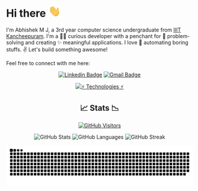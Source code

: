 # Hi there <img src="wave.gif" width=33>

I'm Abhishek M J, a 3rd year computer science undergraduate from [IIIT Kancheepuram](https://www.iiitdm.ac.in/). I'm a 👨‍💻 curious developer with a penchant for 🚀 problem-solving and creating ✨ meaningful applications. I love 🤖 automating boring stuffs. ✌ Let's build something awesome!

Feel free to connect with me here:
<div align="center">

[![Linkedin Badge](https://img.shields.io/badge/linkedin-181825?style=for-the-badge&logo=linkedin&logoColor=0A66C2&link=https://www.linkedin.com/in/abhishek-m-j-607964225/)](https://www.linkedin.com/in/abhishek-m-j-607964225/)
[![Gmail Badge](https://img.shields.io/badge/gmail-181825?style=for-the-badge&logo=gmail&logoColor=EA4335&link=mailto:abhishekmj303@gmail.com)](mailto:abhishekmj303@gmail.com)


[![⚡️ Technologies ⚡️](https://github-readme-tech-stack.vercel.app/api/cards?title=%E2%9A%A1%EF%B8%8F+Technologies+%E2%9A%A1%EF%B8%8F&align=center&titleAlign=center&lineCount=4&theme=catppuccin_mocha&width=600&bg=%231e1e2e&badge=%23181825&border=%236c7086&titleColor=%2394e2d5&line1=python%2CPython%2C3776AB%3Blinux%2CLinux%2CFCC624%3Bgnubash%2CShell%2C4EAA25%3Bcplusplus%2CC%2B%2B%2C00599C%3B&line2=numpy%2CNumPy%2C013243%3Bpandas%2Cpandas%2C150458%3Bopencv%2COpenCV%2C5C3EE8%3Bscikitlearn%2Cscikit+learn%2CF7931E%3Bselenium%2Cselenium%2C43B02A%3B&line3=html5%2Chtml%2CE34F26%3Bcss3%2Ccss%2C1572B6%3Bjavascript%2Cjavascript%2CF7DF1E%3Bflask%2Cflask%2C8dd0d8%3Bmysql%2Cmysql%2C4479A1%3B&line4=ros%2Cros%2C22314E%3Bgit%2Cgit%2CF05032%3Bdocker%2Cdocker%2C2496ED%3Bmicrosoftazure%2CAzure%2C0078D4%3Bdigitalocean%2Cdigitalocean%2C0080FF%3B)](#)



## 📈 Stats 📉

[![GitHub Visitors](https://api.visitorbadge.io/api/visitors?path=https%3A%2F%2Fgithub.com%2Fabhishekmj303&label=profile%20views&labelColor=%231e1e2e&countColor=%23cba6f7)](https://visitorbadge.io/status?path=https%3A%2F%2Fgithub.com%2Fabhishekmj303)


<a>
  <img height=140 src="https://github-readme-stats.vercel.app/api?username=abhishekmj303&hide_rank=true&show_icons=true&bg_color=1e1e2e&text_color=cdd6f4&icon_color=cba6f7&title_color=94e2d5" alt="GitHub Stats">
</a>
<a>
  <img height=140 src="https://github-readme-stats.vercel.app/api/top-langs/?username=abhishekmj303&layout=compact&exclude_repo=ADS-lab,TSP-using-GA,PR-ML-Lab,DL-lab,DIP-lab&bg_color=1e1e2e&text_color=cdd6f4&icon_color=cba6f7&title_color=94e2d5" alt="GitHub Languages">
</a>

<img height=140 src="https://streak-stats.demolab.com?user=abhishekmj303&theme=catppuccin-mocha&exclude_days=Sat%2CSun" alt="GitHub Streak">


![Snake animation](https://github.com/abhishekmj303/abhishekmj303/blob/output/github-contribution-grid-snake-dark.svg)


</div>
